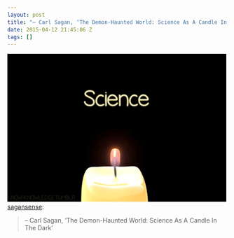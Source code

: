 ```yaml
---
layout: post
title: "– Carl Sagan, ‘The Demon-Haunted World: Science As A Candle In The Dark’"
date: 2015-04-12 21:45:06 Z
tags: []
---
```

![](/media/2015/04/116239543564.gif)
[sagansense](http://sagansense.tumblr.com/post/116225953231/carl-sagan-the-demon-haunted-world-science-as):

> – Carl Sagan, ‘The Demon-Haunted World: Science As A Candle In The Dark’
